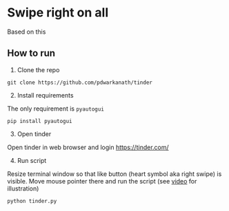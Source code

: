 # Swipe right on all
Based on this 

## How to run

1. Clone the repo

```
git clone https://github.com/pdwarkanath/tinder
```

2. Install requirements

The only requirement is `pyautogui`

```
pip install pyautogui
```

3. Open tinder 

Open tinder in web browser and login https://tinder.com/

4. Run script

Resize terminal window so that like button (heart symbol aka right swipe) is visible. Move mouse pointer there and run the script (see [video](https://np.reddit.com/r/Python/comments/7kpme8/automate_the_boring_stuff_with_python_tinder/) for illustration)

```
python tinder.py
```
